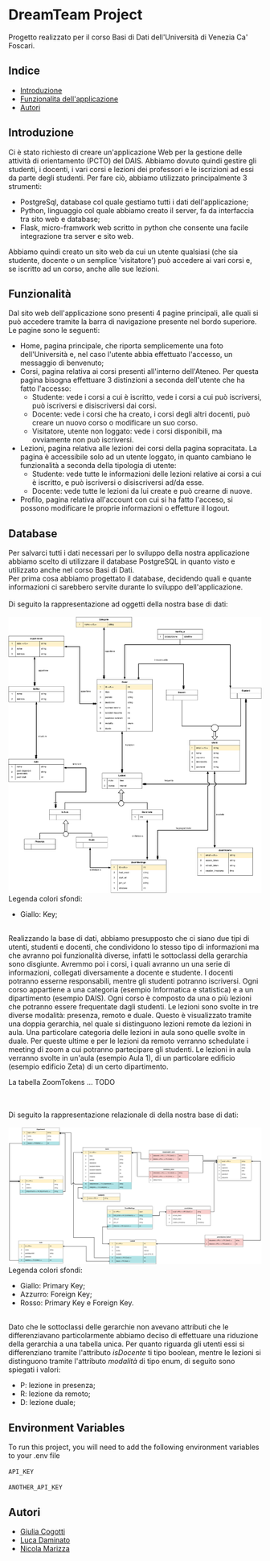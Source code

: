 
# DreamTeam Project

Progetto realizzato per il corso Basi di Dati dell'Università di Venezia Ca' Foscari.





## Indice

* [Introduzione](##Introduzione)
* [Funzionalita dell'applicazione](##Funzionalità)
* [Autori](##Autori)
## Introduzione

Ci è stato richiesto di creare un'applicazione Web per la gestione delle attività di orientamento (PCTO) del DAIS.
Abbiamo dovuto quindi gestire gli studenti, i docenti, i vari corsi e lezioni dei professori e le iscrizioni ad essi da parte degli studenti.
Per fare ciò, abbiamo utilizzato principalmente 3 strumenti:
* PostgreSql, database col quale gestiamo tutti i dati dell'applicazione;
* Python, linguaggio col quale abbiamo creato il server, fa da interfaccia tra sito web e database;
* Flask, micro-framwork web scritto in python che consente una facile integrazione tra server e sito web.

Abbiamo quindi creato un sito web da cui un utente qualsiasi (che sia studente, docente o un semplice 'visitatore') può accedere ai vari corsi e, se iscritto ad un corso, anche alle sue lezioni.
## Funzionalità

Dal sito web dell'applicazione sono presenti 4 pagine principali, alle quali si può accedere tramite la barra di navigazione presente nel bordo superiore.
Le pagine sono le seguenti:
* Home, pagina principale, che riporta semplicemente una foto dell'Università e, nel caso l'utente abbia effettuato l'accesso, un messaggio di benvenuto;
* Corsi, pagina relativa ai corsi presenti all'interno dell'Ateneo. Per questa pagina bisogna effettuare 3 distinzioni a seconda dell'utente che ha fatto l'accesso:
    * Studente: vede i corsi a cui è iscritto, vede i corsi a cui può iscriversi, può iscriversi e disiscriversi dai corsi.
    * Docente: vede i corsi che ha creato, i corsi degli altri docenti, può creare un nuovo corso o modificare un suo corso.
    * Visitatore, utente non loggato: vede i corsi disponibili, ma ovviamente non può iscriversi.
* Lezioni, pagina relativa alle lezioni dei corsi della pagina sopracitata. La pagina è accessibile solo ad un utente loggato, in quanto cambiano le funzionalità a seconda della tipologia di utente:
    * Studente: vede tutte le informazioni delle lezioni relative ai corsi a cui è iscritto, e può iscriversi o disiscriversi ad/da esse.
    * Docente: vede tutte le lezioni da lui create e può crearne di nuove.
* Profilo, pagina relativa all'account con cui si ha fatto l'acceso, si possono modificare le proprie informazioni o effetture il logout.


## Database

Per salvarci tutti i dati necessari per lo sviluppo della nostra applicazione abbiamo scelto di utilizzare il database PostgreSQL in quanto visto e utilizzato anche nel corso Basi di Dati.\
Per prima cosa abbiamo progettato il database, decidendo quali e quante informazioni ci sarebbero servite durante lo sviluppo dell'applicazione.\
\
Di seguito la rappresentazione ad oggetti della nostra base di dati:
\
\
![Rappresentazione grafica ad oggetti](https://github.com/nicolamarizza/DbProject/blob/main/docs/SchemaOggetti.png)
\
Legenda colori sfondi:
* Giallo: Key;

\
Realizzando la base di dati, abbiamo presupposto che ci siano due tipi di utenti, studenti e docenti, che condividono lo stesso tipo di informazioni ma che avranno poi funzionalità diverse, infatti le sottoclassi della gerarchia sono disgiunte.
Avremmo poi i corsi, i quali avranno un una serie di informazioni, collegati diversamente a docente e studente. I docenti potranno esserne responsabili, mentre gli studenti potranno iscriversi. Ogni corso appartiene a una categoria (esempio Informatica e statistica) e a un dipartimento (esempio DAIS).
Ogni corso è composto da una o più lezioni che potranno essere frequentate dagli studenti. Le lezioni sono svolte in tre diverse modalità: presenza, remoto e duale. Questo è visualizzato tramite una doppia gerarchia, nel quale si distinguono lezioni remote da lezioni in aula. Una particolare categoria delle lezioni in aula sono quelle svolte in duale. Per queste ultime e per le lezioni da remoto verranno schedulate i meeting di zoom a cui potranno partecipare gli studenti.
Le lezioni in aula verranno svolte in un'aula (esempio Aula 1), di un particolare edificio (esempio edificio Zeta) di un certo dipartimento.

La tabella ZoomTokens ... TODO



\
\
Di seguito la rappresentazione relazionale di della nostra base di dati:
\
\
![Rappresentazione grafica relazionale](https://github.com/nicolamarizza/DbProject/blob/main/docs/SchemaRelazionale.png)
\
Legenda colori sfondi:
* Giallo: Primary Key;
* Azzurro: Foreign Key;
* Rosso: Primary Key e Foreign Key.

\
Dato che le sottoclassi delle gerarchie non avevano attributi che le differenziavano particolarmente abbiamo deciso di effettuare una riduzione della gerarchia a una tabella unica. Per quanto riguarda gli utenti essi si differenziano tramite l'attributo _isDocente_ ti tipo boolean, mentre le lezioni si distinguono tramite l'attributo _modalità_ di tipo enum, di seguito sono spiegati i valori:
* P: lezione in presenza;
* R: lezione da remoto;
* D: lezione duale;



## Environment Variables

To run this project, you will need to add the following environment variables to your .env file

`API_KEY`

`ANOTHER_API_KEY`


## Autori

- [Giulia Cogotti](https://github.com/cogotti-giulia)
- [Luca Daminato](https://github.com/daminella)
- [Nicola Marizza](https://github.com/nicolamarizza)

